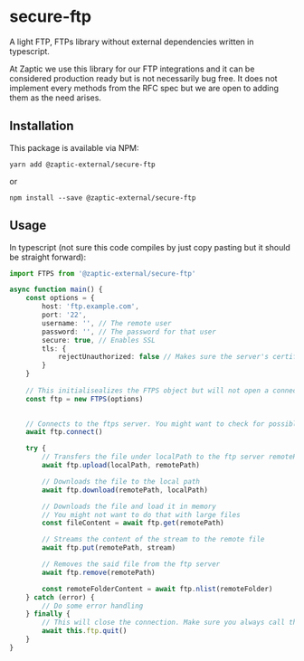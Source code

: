 # secure-ftp
A light FTP, FTPs library without external dependencies written in typescript.

At Zaptic we use this library for our FTP integrations and it can be considered production ready but is not necessarily bug free. 
It does not implement every methods from the RFC spec but we are open to adding them as the need arises.


## Installation
This package is available via NPM:
```
yarn add @zaptic-external/secure-ftp
```
or
```
npm install --save @zaptic-external/secure-ftp
```

## Usage

In typescript (not sure this code compiles by just copy pasting but it should be straight forward):
```typescript
import FTPS from '@zaptic-external/secure-ftp'

async function main() {
    const options = {
        host: 'ftp.example.com',
        port: '22', 
        username: '', // The remote user
        password: '', // The password for that user
        secure: true, // Enables SSL
        tls: { 
            rejectUnauthorized: false // Makes sure the server's certificate is valid 
        }
    }
    
    // This initialisealizes the FTPS object but will not open a connection
    const ftp = new FTPS(options)

    
    // Connects to the ftps server. You might want to check for possible errors
    await ftp.connect()

    try {
        // Transfers the file under localPath to the ftp server remotePath
        await ftp.upload(localPath, remotePath)

        // Downloads the file to the local path
        await ftp.download(remotePath, localPath)

        // Downloads the file and load it in memory
        // You might not want to do that with large files
        const fileContent = await ftp.get(remotePath)

        // Streams the content of the stream to the remote file
        await ftp.put(remotePath, stream)

        // Removes the said file from the ftp server
        await ftp.remove(remotePath)

        const remoteFolderContent = await ftp.nlist(remoteFolder)
    } catch (error) {
        // Do some error handling
    } finally {
        // This will close the connection. Make sure you always call that
        await this.ftp.quit()
    }
}
```
